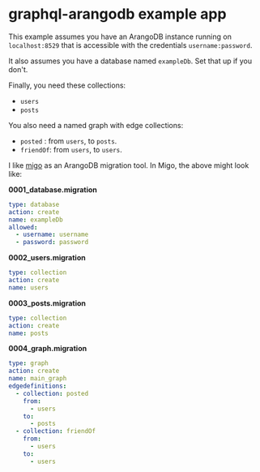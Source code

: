 # graphql-arangodb example app

This example assumes you have an ArangoDB instance running on `localhost:8529` that is accessible with the credentials `username:password`.

It also assumes you have a database named `exampleDb`. Set that up if you don't.

Finally, you need these collections:

- `users`
- `posts`

You also need a named graph with edge collections:

- `posted` : from `users`, to `posts`.
- `friendOf`: from `users`, to `users`.

I like [migo](https://github.com/deusdat/arangomigo) as an ArangoDB migration tool. In Migo, the above might look like:

**0001_database.migration**

```yml
type: database
action: create
name: exampleDb
allowed:
  - username: username
  - password: password
```

**0002_users.migration**

```yml
type: collection
action: create
name: users
```

**0003_posts.migration**

```yml
type: collection
action: create
name: posts
```

**0004_graph.migration**

```yml
type: graph
action: create
name: main_graph
edgedefinitions:
  - collection: posted
    from:
      - users
    to:
      - posts
  - collection: friendOf
    from:
      - users
    to:
      - users
```
